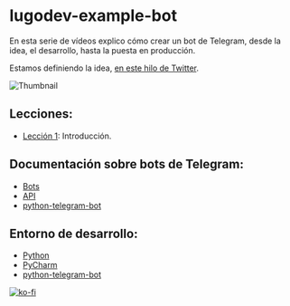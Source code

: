 # lugodev-example-bot

En esta serie de vídeos explico cómo crear un bot de Telegram, desde la idea, el desarrollo, hasta la puesta en producción.

Estamos definiendo la idea, [en este hilo de Twitter](https://twitter.com/i/status/1311765358387187712).

![Thumbnail](https://i9.ytimg.com/vi/yEtsoxkxF_0/mqdefault.jpg?sqp=CJyq6fsF&rs=AOn4CLBXLllqG-ZuSSkHzBD0KdEBZGffZQ)

## Lecciones:
- [Lección 1](https://youtu.be/yEtsoxkxF_0): Introducción.

## Documentación sobre bots de Telegram:
- [Bots](https://core.telegram.org/bots)
- [API](https://core.telegram.org/api)
- [python-telegram-bot](https://python-telegram-bot.readthedocs.io/en/stable)

## Entorno de desarrollo:
- [Python](https://www.python.org/downloads)
- [PyCharm](https://www.jetbrains.com/es-es/pycharm/download)
- [python-telegram-bot](https://python-telegram-bot.org)

[![ko-fi](https://www.ko-fi.com/img/githubbutton_sm.svg)](https://ko-fi.com/X8X51FNRV)
